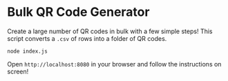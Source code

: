 # Bulk QR Code Generator

Create a large number of QR codes in bulk with a few simple steps! This script converts a `.csv` of rows into a folder of QR codes.

```console
node index.js
```

Open `http://localhost:8080` in your browser and follow the instructions on screen!
